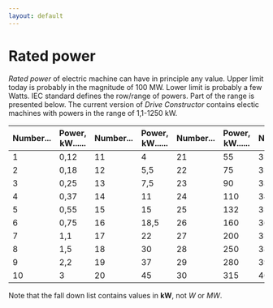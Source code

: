 ```yaml
---
layout: default
---
```


# Rated power

*Rated power* of electric machine can have in principle any value. Upper limit today is probably in the magnitude of 100 MW. Lower limit is probably a few Watts. IEC standard defines the row/range of powers. Part of the range is presented below. The current version of *Drive Constructor* contains electic machines with powers in the range of 1,1-1250 kW. 

Number...  |  Power, kW......  |  Number...  |  Power, kW......  |  Number...  |  Power, kW......  |  Number...  |  Power, kW......  |  Number...  |  Power, kW 
------------   |   -------------   | ------------ | ------------- | ------------ | ------------- | ------------ | ------------- | ------------ | -------------
1  |  0,12  |  11  | 4 | 21 | 55 | 31 | 355 | 41 | 1250
2 | 0,18 | 12 | 5,5 | 22 | 75 | 32 | 400 | 42 | 1400
3 | 0,25 | 13 | 7,5 | 23 | 90 | 33 | 450 | 43 | 1600
4 | 0,37 | 14 | 11 | 24 | 110 | 34 | 500 | 44 | 2000
5 | 0,55 | 15 | 15 | 25 | 132 | 35 | 560 | 45 | 2500
6 | 0,75 | 16 | 18,5 | 26 | 160 | 36 | 630 | 46 | 3150
7 | 1,1 | 17 | 22 | 27 | 200 | 37 | 710 | 47 | 4000
8 | 1,5 | 18 | 30 | 28 | 250 | 38 | 800 |  | 
9 | 2,2 | 19 | 37 | 29 | 280 | 39 | 900 |  | 
10| 3 | 20 | 45 | 30 | 315 | 40 | 1000 |  | 

Note that the fall down list contains values in **kW**, not *W* or *MW*. 

